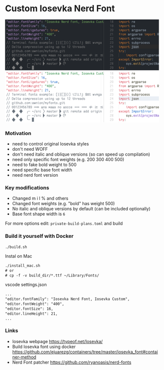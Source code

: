 # Custom Iosevka Nerd Font

![](https://github.com/awnion/custom-iosevka-nerd-font/blob/master/docs/imgs/iosevka-custom-dark.png?raw=true)
![](https://github.com/awnion/custom-iosevka-nerd-font/blob/master/docs/imgs/iosevka-custom-light.png?raw=true)

### Motivation

* need to control original Iosevka styles
* don't need WOFF
* don't need italic and oblique versions (so can speed up compilation)
* need only specific font weights (e.g. 200 300 400 500)
* need to fake bold weight to 500
* need specific base font width
* need nerd font version

### Key modifications

* Changed m i l % and others
* Changed font weights (e.g. "bold" has weight 500)
* No italic and oblique versions by default (can be included optionally)
* Base font shape width is `6`

For more options edit: `private-build-plans.toml` and build

### Build it yourself with Docker

```
./build.sh
```

Instal on Mac
```
./install_mac.sh
# or 
# cp -f -v build_dir/*.ttf ~/Library/Fonts/
```

vscode settings.json
```
...
"editor.fontFamily": "Iosevka Nerd Font, Iosevka Custom",
"editor.fontWeight": "400",
"editor.fontSize": 16,
"editor.lineHeight": 21,
...
```

### Links

* Iosevka webpage https://typeof.net/Iosevka/
* Build Iosevka font using docker https://github.com/ejuarezg/containers/tree/master/iosevka_font#container-method
* Nerd Font patcher https://github.com/ryanoasis/nerd-fonts
